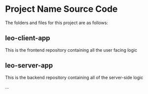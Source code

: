 # Project Name Source Code

The folders and files for this project are as follows:

## leo-client-app

This is the frontend repository containing all the user facing logic

## leo-server-app

This is the backend repository containing all of the server-side logic

...
